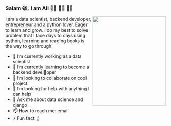 
### Salam 😃, I am Ali 👋🏾 👋🏾 👋🏾
<img align="right" height="280px" width="230px" src="https://www.hopkins.kyschools.us/cms/lib/KY02204223/Centricity/Domain/570/blue_boy_typing_nothought.gif" />

I am a data scientist, backend developer, entrepreneur and a python lover. Eager to learn and grow. I do my best to solve problem that I face days to days using python, learning and reading books is the way to go through.

<!--
**mahamatnoumai/mahamatnoumai** is a ✨ _special_ ✨ repository because its `README.md` (this file) appears on your GitHub profile.
Here are some ideas to get you started:

-->

- 🔭 I’m currently working as a data scientist 
- 🌱 I’m currently learning to become a backend devel🐠oper
- 👯 I’m looking to collaborate on cool project.
- 🤔 I’m looking for help with anything I can help
- 💬 Ask me about data science and django
- 📫 How to reach me: email
- ⚡ Fun fact: ;)
